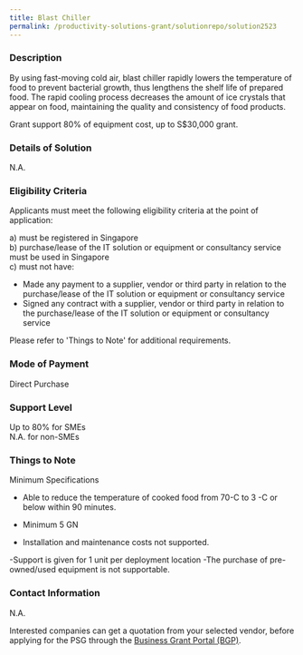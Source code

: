 ```yaml
---
title: Blast Chiller
permalink: /productivity-solutions-grant/solutionrepo/solution2523
---
```


### Description

By using fast-moving cold air, blast chiller rapidly lowers the temperature of food to prevent bacterial growth, thus lengthens the shelf life of prepared food. The rapid cooling process decreases the amount of ice crystals that appear on food, maintaining the quality and consistency of food products. 

Grant support 80% of equipment cost, up to S$30,000 grant. 

### Details of Solution

N.A.

### Eligibility Criteria

Applicants must meet the following eligibility criteria at the point of application:

a) must be registered in Singapore <br>
b) purchase/lease of the IT solution or equipment or consultancy service must be used in Singapore <br>
c) must not have:
- Made any payment to a supplier, vendor or third party in relation to the purchase/lease of the IT solution or equipment or consultancy service
- Signed any contract with a supplier, vendor or third party in relation to the purchase/lease of the IT solution or equipment or consultancy service

Please refer to 'Things to Note' for additional requirements.

### Mode of Payment
Direct Purchase

### Support Level
Up to 80% for SMEs <br>
N.A. for non-SMEs

### Things to Note
Minimum Specifications
-	Able to reduce the temperature of cooked food from 70-C to 3 -C or below within 90 minutes. 

-	Minimum 5 GN

-	Installation and maintenance costs not supported. 

-Support is given for 1 unit per deployment location
-The purchase of pre-owned/used equipment is not supportable.

### Contact Information
N.A.

Interested companies can get a quotation from your selected vendor, before applying for the PSG through the <a target='_blank' rel='noopener' href='https://www.businessgrants.gov.sg/'>Business Grant Portal (BGP)</a>.
